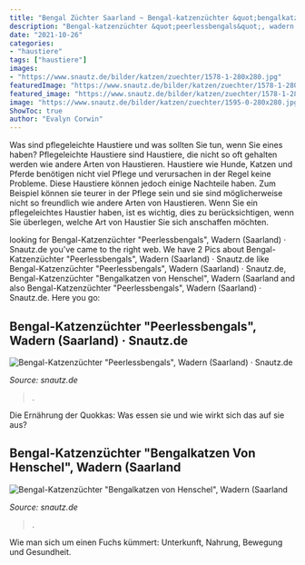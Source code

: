 ```yaml
---
title: "Bengal Züchter Saarland ~ Bengal-katzenzüchter &quot;bengalkatzen Von Henschel&quot;, Wadern (saarland"
description: "Bengal-katzenzüchter &quot;peerlessbengals&quot;, wadern (saarland) · snautz.de"
date: "2021-10-26"
categories:
- "haustiere"
tags: ["haustiere"]
images:
- "https://www.snautz.de/bilder/katzen/zuechter/1578-1-280x280.jpg"
featuredImage: "https://www.snautz.de/bilder/katzen/zuechter/1578-1-280x280.jpg"
featured_image: "https://www.snautz.de/bilder/katzen/zuechter/1578-1-280x280.jpg"
image: "https://www.snautz.de/bilder/katzen/zuechter/1595-0-280x280.jpg"
ShowToc: true
author: "Evalyn Corwin"
---
```



Was sind pflegeleichte Haustiere und was sollten Sie tun, wenn Sie eines haben?
Pflegeleichte Haustiere sind Haustiere, die nicht so oft gehalten werden wie andere Arten von Haustieren. Haustiere wie Hunde, Katzen und Pferde benötigen nicht viel Pflege und verursachen in der Regel keine Probleme. Diese Haustiere können jedoch einige Nachteile haben. Zum Beispiel können sie teurer in der Pflege sein und sie sind möglicherweise nicht so freundlich wie andere Arten von Haustieren. Wenn Sie ein pflegeleichtes Haustier haben, ist es wichtig, dies zu berücksichtigen, wenn Sie überlegen, welche Art von Haustier Sie sich anschaffen möchten.

	

		
looking for Bengal-Katzenzüchter &quot;Peerlessbengals&quot;, Wadern (Saarland) · Snautz.de you've came to the right web. We have 2 Pics about Bengal-Katzenzüchter &quot;Peerlessbengals&quot;, Wadern (Saarland) · Snautz.de like Bengal-Katzenzüchter &quot;Peerlessbengals&quot;, Wadern (Saarland) · Snautz.de, Bengal-Katzenzüchter &quot;Bengalkatzen von Henschel&quot;, Wadern (Saarland and also Bengal-Katzenzüchter &quot;Peerlessbengals&quot;, Wadern (Saarland) · Snautz.de. Here you go:
		
    
## Bengal-Katzenzüchter &quot;Peerlessbengals&quot;, Wadern (Saarland) · Snautz.de

<img loading=lazy src="https://www.snautz.de/bilder/katzen/zuechter/1595-0-280x280.jpg" onerror="this.onerror=null;this.src='https://tse1.mm.bing.net/th?id=OIP.45QVvXJxFhEgLN40AttCcwAAAA&amp;pid=15.1';" alt="Bengal-Katzenzüchter &quot;Peerlessbengals&quot;, Wadern (Saarland) · Snautz.de">

_Source: snautz.de_

>. 

	

Die Ernährung der Quokkas: Was essen sie und wie wirkt sich das auf sie aus?

    
## Bengal-Katzenzüchter &quot;Bengalkatzen Von Henschel&quot;, Wadern (Saarland

<img loading=lazy src="https://www.snautz.de/bilder/katzen/zuechter/1578-1-280x280.jpg" onerror="this.onerror=null;this.src='https://tse3.mm.bing.net/th?id=OIP.q40W59KGEfnhRtw75wei6AAAAA&amp;pid=15.1';" alt="Bengal-Katzenzüchter &quot;Bengalkatzen von Henschel&quot;, Wadern (Saarland">

_Source: snautz.de_

>. 

	

Wie man sich um einen Fuchs kümmert: Unterkunft, Nahrung, Bewegung und Gesundheit.

